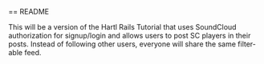 == README

This will be a version of the Hartl Rails Tutorial that uses SoundCloud authorization for signup/login and allows users to post SC players in their posts.  Instead of following other users, everyone will share the same filter-able feed.

